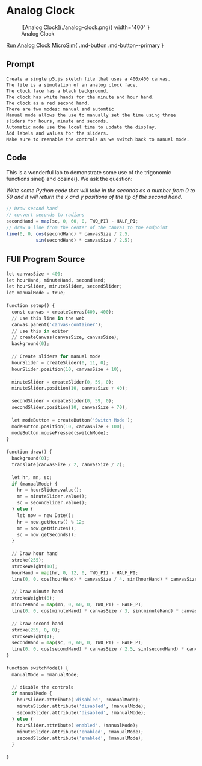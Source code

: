 # Analog Clock

<figure markdown>
   ![Analog Clock](./analog-clock.png){ width="400" }
   <figcaption>Analog Clock</figcaption>
</figure>

[Run Analog Clock MicroSim](./analog-clock.html){ .md-button .md-button--primary }

## Prompt

```
Create a single p5.js sketch file that uses a 400x400 canvas.
The file is a simulation of an analog clock face.
The clock face has a black background.
The clock has white hands for the minute and hour hand.
The clock as a red second hand.
There are two modes: manual and automtic
Manual mode allows the use to manually set the time using three sliders for hours, minute and seconds.
Automatic mode use the local time to update the display.
Add labels and values for the sliders.
Make sure to reenable the controls as we switch back to manual mode.
```

## Code

This is a wonderful lab to demonstrate some use of the trigonomic functions sine() and cosine().  We ask the question:

*Write some Python code that will take in the seconds as a number
from 0 to 59 and it will return the x and y positions
of the tip of the second hand.*

```js
// Draw second hand
// convert seconds to radians
secondHand = map(sc, 0, 60, 0, TWO_PI) - HALF_PI;
// draw a line from the center of the canvas to the endpoint
line(0, 0, cos(secondHand) * canvasSize / 2.5, 
           sin(secondHand) * canvasSize / 2.5);
```

## FUll Program Source

```py
let canvasSize = 400;
let hourHand, minuteHand, secondHand;
let hourSlider, minuteSlider, secondSlider;
let manualMode = true;

function setup() {
  const canvas = createCanvas(400, 400);
  // use this line in the web
  canvas.parent('canvas-container');
  // use this in editor
  // createCanvas(canvasSize, canvasSize);
  background(0);

  // Create sliders for manual mode
  hourSlider = createSlider(0, 11, 0);
  hourSlider.position(10, canvasSize + 10);

  minuteSlider = createSlider(0, 59, 0);
  minuteSlider.position(10, canvasSize + 40);

  secondSlider = createSlider(0, 59, 0);
  secondSlider.position(10, canvasSize + 70);

  let modeButton = createButton('Switch Mode');
  modeButton.position(10, canvasSize + 100);
  modeButton.mousePressed(switchMode);
}

function draw() {
  background(0);
  translate(canvasSize / 2, canvasSize / 2);

  let hr, mn, sc;
  if (manualMode) {
    hr = hourSlider.value();
    mn = minuteSlider.value();
    sc = secondSlider.value();
  } else {
    let now = new Date();
    hr = now.getHours() % 12;
    mn = now.getMinutes();
    sc = now.getSeconds();
  }

  // Draw hour hand
  stroke(255);
  strokeWeight(10);
  hourHand = map(hr, 0, 12, 0, TWO_PI) - HALF_PI;
  line(0, 0, cos(hourHand) * canvasSize / 4, sin(hourHand) * canvasSize / 4);

  // Draw minute hand
  strokeWeight(8);
  minuteHand = map(mn, 0, 60, 0, TWO_PI) - HALF_PI;
  line(0, 0, cos(minuteHand) * canvasSize / 3, sin(minuteHand) * canvasSize / 3);

  // Draw second hand
  stroke(255, 0, 0);
  strokeWeight(4);
  secondHand = map(sc, 0, 60, 0, TWO_PI) - HALF_PI;
  line(0, 0, cos(secondHand) * canvasSize / 2.5, sin(secondHand) * canvasSize / 2.5);
}

function switchMode() {
  manualMode = !manualMode;
  
  // disable the controls
  if manualMode {
    hourSlider.attribute('disabled', !manualMode);
    minuteSlider.attribute('disabled', !manualMode);
    secondSlider.attribute('disabled', !manualMode);
  } else {
    hourSlider.attribute('enabled', !manualMode);
    minuteSlider.attribute('enabled', !manualMode);
    secondSlider.attribute('enabled', !manualMode);
  }

}

```